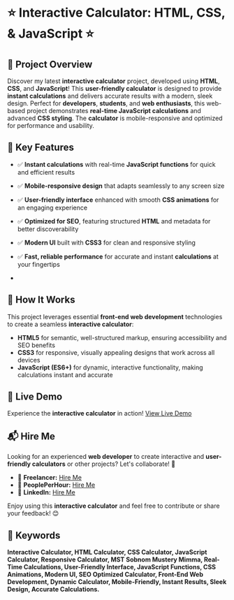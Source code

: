 # ⭐ Interactive Calculator: HTML, CSS, & JavaScript ⭐

## 📌 Project Overview
Discover my latest **interactive calculator** project, developed using **HTML**, **CSS**, and **JavaScript**! This **user-friendly calculator** is designed to provide **instant calculations** and delivers accurate results with a modern, sleek design. Perfect for **developers**, **students**, and **web enthusiasts**, this web-based project demonstrates **real-time JavaScript calculations** and advanced **CSS styling**. The **calculator** is mobile-responsive and optimized for performance and usability.

## 🎯 Key Features
- ✅ **Instant calculations** with real-time **JavaScript functions** for quick and efficient results
- ✅ **Mobile-responsive design** that adapts seamlessly to any screen size
- ✅ **User-friendly interface** enhanced with smooth **CSS animations** for an engaging experience
- ✅ **Optimized for SEO**, featuring structured **HTML** and metadata for better discoverability
- ✅ **Modern UI** built with **CSS3** for clean and responsive styling
- ✅ **Fast, reliable performance** for accurate and instant **calculations** at your fingertips

- 

## 🚀 How It Works
This project leverages essential **front-end web development** technologies to create a seamless **interactive calculator**:
- **HTML5** for semantic, well-structured markup, ensuring accessibility and SEO benefits
- **CSS3** for responsive, visually appealing designs that work across all devices
- **JavaScript (ES6+)** for dynamic, interactive functionality, making calculations instant and accurate

## 🎨 Live Demo
Experience the **interactive calculator** in action! [View Live Demo](https://sobnommustery345.github.io/calculator)

## 📬 Hire Me
Looking for an experienced **web developer** to create interactive and **user-friendly calculators** or other projects? Let's collaborate! 🚀
- 💼 **Freelancer:** [Hire Me](#)
- 💼 **PeoplePerHour:** [Hire Me](#)
- 💼 **LinkedIn:** [Hire Me](#)

Enjoy using this **interactive calculator** and feel free to contribute or share your feedback! 😊

## 📌 Keywords
**Interactive Calculator, HTML Calculator, CSS Calculator, JavaScript Calculator, Responsive Calculator, MST Sobnom Mustery Mimma, Real-Time Calculations, User-Friendly Interface, JavaScript Functions, CSS Animations, Modern UI, SEO Optimized Calculator, Front-End Web Development, Dynamic Calculator, Mobile-Friendly, Instant Results, Sleek Design, Accurate Calculations.**
